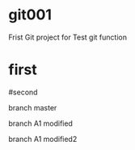 # git001
Frist Git project for Test git function

# first

#second

branch master

branch A1 modified

branch A1 modified2
